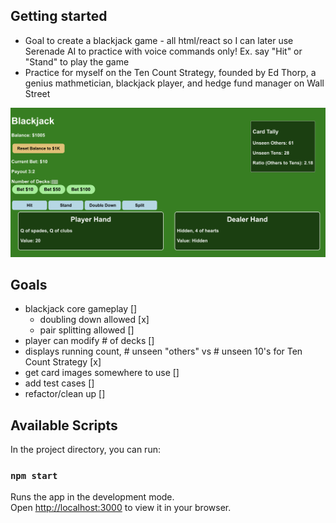 ## Getting started 
- Goal to create a blackjack game - all html/react so I can later use Serenade AI to practice with voice commands only! Ex. say "Hit" or "Stand" to play the game
- Practice for myself on the Ten Count Strategy, founded by Ed Thorp, a genius mathmetician, blackjack player, and hedge fund manager on Wall Street

![Blackjack Game Screenshot](game_picture.png)

## Goals
- blackjack core gameplay []
    - doubling down allowed [x]
    - pair splitting allowed []
- player can modify # of decks []
- displays running count, # unseen "others" vs # unseen 10's for Ten Count Strategy [x]
- get card images somewhere to use []
- add test cases []
- refactor/clean up []

## Available Scripts

In the project directory, you can run:

### `npm start`

Runs the app in the development mode.\
Open [http://localhost:3000](http://localhost:3000) to view it in your browser.

